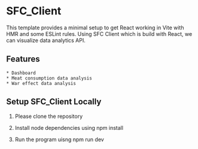 # SFC_Client

This template provides a minimal setup to get React working in Vite with HMR and some ESLint rules.
Using SFC Client which is build with React, we can visualize data analytics API. 


## Features 
    * Dashboard
    * Meat consumption data analysis
    * War effect data analysis


## Setup SFC_Client Locally

1. Please clone the repository

2. Install node dependencies using npm install 

3. Run the program uisng npm run dev
